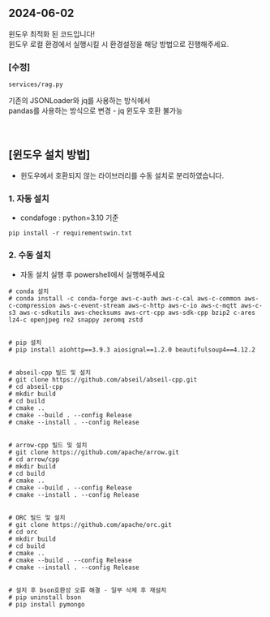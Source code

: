 ## 2024-06-02

윈도우 최적화 된 코드입니다!   
윈도우 로컬 환경에서 실행시킬 시 환경설정을 해당 방법으로 진행해주세요. 

### [수정]

```
services/rag.py
```

기존의 JSONLoader와 jq를 사용하는 방식에서   
pandas를 사용하는 방식으로 변경 - jq 윈도우 호환 불가능

<br/>


## [윈도우 설치 방법]
- 윈도우에서 호환되지 않는 라이브러리를 수동 설치로 분리하였습니다. 

### 1. 자동 설치
- condafoge : python=3.10 기준
```
pip install -r requirementswin.txt
```


### 2. 수동 설치
- 자동 설치 실행 후 powershell에서 실행해주세요

```
# conda 설치
# conda install -c conda-forge aws-c-auth aws-c-cal aws-c-common aws-c-compression aws-c-event-stream aws-c-http aws-c-io aws-c-mqtt aws-c-s3 aws-c-sdkutils aws-checksums aws-crt-cpp aws-sdk-cpp bzip2 c-ares lz4-c openjpeg re2 snappy zeromq zstd


# pip 설치
# pip install aiohttp==3.9.3 aiosignal==1.2.0 beautifulsoup4==4.12.2


# abseil-cpp 빌드 및 설치
# git clone https://github.com/abseil/abseil-cpp.git
# cd abseil-cpp
# mkdir build
# cd build
# cmake ..
# cmake --build . --config Release
# cmake --install . --config Release


# arrow-cpp 빌드 및 설치
# git clone https://github.com/apache/arrow.git
# cd arrow/cpp
# mkdir build
# cd build
# cmake ..
# cmake --build . --config Release
# cmake --install . --config Release


# ORC 빌드 및 설치
# git clone https://github.com/apache/orc.git
# cd orc
# mkdir build
# cd build
# cmake ..
# cmake --build . --config Release
# cmake --install . --config Release


# 설치 후 bson호환성 오류 해결 - 일부 삭제 후 재설치
# pip uninstall bson
# pip install pymongo

```